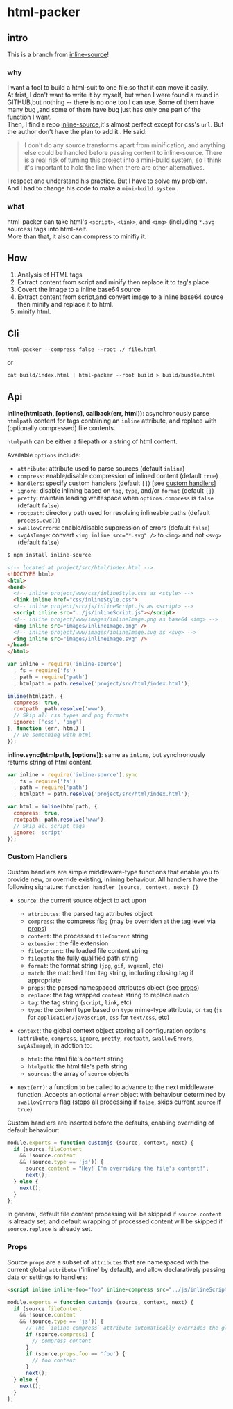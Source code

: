 # html-packer

## intro
This is a branch from [inline-source](https://github.com/popeindustries/inline-source)!

### why
I want a tool to build a html-suit to one file,so that it can move it easily.  
At frist, I don't want to write it by myself, but when I were found a round in GITHUB,but
nothing --  there is no one too I can use. 
Some of them have many bug ,and some of them have bug just has only one part of the function I want.  
Then, I find a repo [inline-source](https://github.com/popeindustries/inline-source),it's almost perfect except for css's `url`.
But the author don't have the plan to add it . He said:
> I don't do any source transforms apart from minification, 
> and anything else could be handled before passing content to inline-source.
> There is a real risk of turning this project into a mini-build system,
> so I think it's important to hold the line when there are other alternatives.


I respect and understand his practice. But I have to solve my problem.  
And I had to change his code to make a `mini-build system` .

### what

html-packer can take html's `<script>`, `<link>`, and `<img>` (including `*.svg` sources) tags into html-self.  
More than that, it also can compress to minifiy it.

## How
1. Analysis of HTML tags
2. Extract content from script and minify then replace it to tag's place
3. Covert the image to a inline base64 source
4. Extract content from script,and convert image to a inline base64 source then minify and replace it to html.
5. minify html.


## Cli
```
html-packer --compress false --root ./ file.html
```
or

```
cat build/index.html | html-packer --root build > build/bundle.html
```
## Api

**inline(htmlpath, [options], callback(err, html))**: asynchronously parse `htmlpath` content for tags containing an `inline` attribute, and replace with (optionally compressed) file contents.

`htmlpath` can be either a filepath *or* a string of html content.

Available `options` include:
- `attribute`: attribute used to parse sources (default `inline`)
- `compress`: enable/disable compression of inlined content (default `true`)
- `handlers`: specify custom handlers (default `[]`) [see [custom handlers](#custom-handlers)]
- `ignore`: disable inlining based on `tag`, `type`, and/or `format` (default `[]`)
- `pretty`: maintain leading whitespace when `options.compress` is `false` (default `false`)
- `rootpath`: directory path used for resolving inlineable paths (default `process.cwd()`)
- `swallowErrors`: enable/disable suppression of errors (default `false`)
- `svgAsImage`: convert `<img inline src="*.svg" />` to `<img>` and not `<svg>` (default `false`)

```bash
$ npm install inline-source
```
```html
<!-- located at project/src/html/index.html -->
<!DOCTYPE html>
<html>
<head>
  <!-- inline project/www/css/inlineStyle.css as <style> -->
  <link inline href="css/inlineStyle.css">
  <!-- inline project/src/js/inlineScript.js as <script> -->
  <script inline src="../js/inlineScript.js"></script>
  <!-- inline project/www/images/inlineImage.png as base64 <img> -->
  <img inline src="images/inlineImage.png" />
  <!-- inline project/www/images/inlineImage.svg as <svg> -->
  <img inline src="images/inlineImage.svg" />
</head>
</html>
```
```javascript
var inline = require('inline-source')
  , fs = require('fs')
  , path = require('path')
  , htmlpath = path.resolve('project/src/html/index.html');

inline(htmlpath, {
  compress: true,
  rootpath: path.resolve('www'),
  // Skip all css types and png formats
  ignore: ['css', 'png']
}, function (err, html) {
  // Do something with html
});
```

**inline.sync(htmlpath, [options])**: same as `inline`, but synchronously returns string of html content.

```javascript
var inline = require('inline-source').sync
  , fs = require('fs')
  , path = require('path')
  , htmlpath = path.resolve('project/src/html/index.html');

var html = inline(htmlpath, {
  compress: true,
  rootpath: path.resolve('www'),
  // Skip all script tags
  ignore: 'script'
});
```

### Custom Handlers

Custom handlers are simple middleware-type functions that enable you to provide new, or override existing, inlining behaviour. All handlers have the following signature: `function handler (source, context, next) {}`

- `source`: the current source object to act upon
  - `attributes`: the parsed tag attributes object
  - `compress`: the compress flag (may be overriden at the tag level via [props](#props))
  - `content`: the processed `fileContent` string
  - `extension`: the file extension
  - `fileContent`: the loaded file content string
  - `filepath`: the fully qualified path string
  - `format`: the format string (`jpg`, `gif`, `svg+xml`, etc)
  - `match`: the matched html tag string, including closing tag if appropriate
  - `props`: the parsed namespaced attributes object (see [props](#props))
  - `replace`: the tag wrapped `content` string to replace `match`
  - `tag`: the tag string (`script`, `link`, etc)
  - `type`: the content type based on `type` mime-type attribute, or `tag` (`js` for `application/javascript`, `css` for `text/css`, etc)

- `context`: the global context object storing all configuration options (`attribute`, `compress`, `ignore`, `pretty`, `rootpath`, `swallowErrors`, `svgAsImage`), in addtion to:
  - `html`: the html file's content string
  - `htmlpath`: the html file's path string
  - `sources`: the array of `source` objects

- `next(err)`: a function to be called to advance to the next middleware function. Accepts an optional `error` object with behaviour determined by `swallowErrors` flag (stops all processing if `false`, skips current `source` if `true`)

Custom handlers are inserted before the defaults, enabling overriding of default behaviour:

```js
module.exports = function customjs (source, context, next) {
  if (source.fileContent
    && !source.content
    && (source.type == 'js')) {
      source.content = "Hey! I'm overriding the file's content!";
      next();
  } else {
    next();
  }
};
```

In general, default file content processing will be skipped if `source.content` is already set, and default wrapping of processed content will be skipped if `source.replace` is already set.

### Props

Source `props` are a subset of `attributes` that are namespaced with the current global `attribute` ('inline' by default), and allow declaratively passing data or settings to handlers:

```html
<script inline inline-foo="foo" inline-compress src="../js/inlineScript.js"></script>
```
```js
module.exports = function customjs (source, context, next) {
  if (source.fileContent
    && !source.content
    && (source.type == 'js')) {
      // The `inline-compress` attribute automatically overrides the global flag
      if (source.compress) {
        // compress content
      }
      if (source.props.foo == 'foo') {
        // foo content
      }
      next();
  } else {
    next();
  }
};
```
